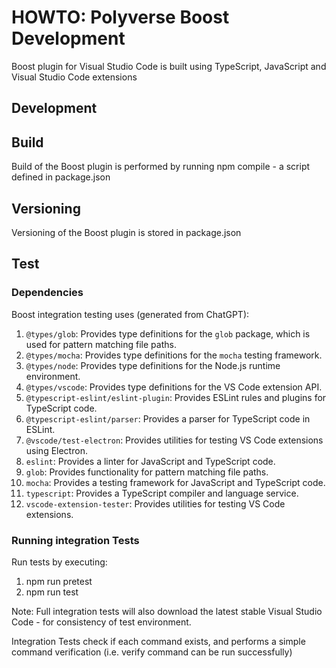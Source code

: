 # HOWTO: Polyverse Boost Development

Boost plugin for Visual Studio Code is built using TypeScript, JavaScript and Visual Studio Code extensions

## Development

## Build
Build of the Boost plugin is performed by running npm compile - a script defined in package.json

## Versioning
Versioning of the Boost plugin is stored in package.json

## Test

### Dependencies
Boost integration testing uses (generated from ChatGPT):

1. `@types/glob`: Provides type definitions for the `glob` package, which is used for pattern matching file paths.
2. `@types/mocha`: Provides type definitions for the `mocha` testing framework.
3. `@types/node`: Provides type definitions for the Node.js runtime environment.
4. `@types/vscode`: Provides type definitions for the VS Code extension API.
5. `@typescript-eslint/eslint-plugin`: Provides ESLint rules and plugins for TypeScript code.
6. `@typescript-eslint/parser`: Provides a parser for TypeScript code in ESLint.
7. `@vscode/test-electron`: Provides utilities for testing VS Code extensions using Electron.
8. `eslint`: Provides a linter for JavaScript and TypeScript code.
9. `glob`: Provides functionality for pattern matching file paths.
10. `mocha`: Provides a testing framework for JavaScript and TypeScript code.
11. `typescript`: Provides a TypeScript compiler and language service.
12. `vscode-extension-tester`: Provides utilities for testing VS Code extensions.


### Running integration Tests
Run tests by executing:
1. npm run pretest
2. npm run test

Note: Full integration tests will also download the latest stable Visual Studio Code - for consistency of test environment.

Integration Tests check if each command exists, and performs a simple command verification (i.e. verify command can be run successfully)